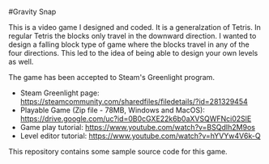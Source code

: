 #Gravity Snap


This is a video game I designed and coded. It is a generalzation of Tetris. In regular Tetris the blocks only travel in the downward direction. I wanted to design a falling block type of game where the blocks travel in any of the four directions. This led to the idea of being able to design your own levels as well.

The game has been accepted to Steam's Greenlight program.


* Steam Greenlight page: https://steamcommunity.com/sharedfiles/filedetails/?id=281329454    
* Playable Game (Zip file - 78MB, Windows and MacOS): https://drive.google.com/uc?id=0B0cGXE22k6b0aXVSQWFNci02SlE
* Game play tutorial: https://www.youtube.com/watch?v=BSQdIh2M9os
* Level editor tutorial: https://www.youtube.com/watch?v=hYVYw4V6k-Q

This repository contains some sample source code for this game. 


